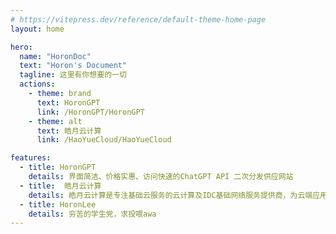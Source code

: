 ```yaml
---
# https://vitepress.dev/reference/default-theme-home-page
layout: home

hero:
  name: "HoronDoc"
  text: "Horon's Document"
  tagline: 这里有你想要的一切
  actions:
    - theme: brand
      text: HoronGPT
      link: /HoronGPT/HoronGPT
    - theme: alt
      text: 皓月云计算
      link: /HaoYueCloud/HaoYueCloud

features:
  - title: HoronGPT
    details: 界面简洁、价格实惠、访问快速的ChatGPT API 二次分发供应网站
  - title:  皓月云计算
    details: 皓月云计算是专注基础云服务的云计算及IDC基础网络服务提供商，为云端应用提供专业的云计算及IDC基础服务，提供一站式信息技术服务
  - title: HoronLee
    details: 穷苦的学生党，求投喂awa
---
```


